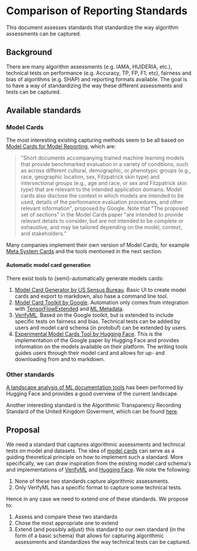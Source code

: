 # Comparison of Reporting Standards

This document assesses standards that standardize the way algorithm assessments can be captured.

## Background

There are many algorithm assessments (e.g. IAMA, HUIDERIA, etc.), technical tests on performance (e.g. Accuracy, TP, FP,
F1, etc), fairness and bias of algorithms (e.g. SHAP) and reporting formats available. The goal is to have a way of
standardizing the way these different assessments and tests can be captured.

## Available standards

### Model Cards

The most interesting existing capturing methods seem to be all based on
[Model Cards for Model Reporting](https://arxiv.org/pdf/1810.03993.pdf), which are:
>"Short documents accompanying trained machine learning models that provide benchmarked evaluation in a variety of
>conditions, such as across different cultural, demographic, or phenotypic groups (e.g., race, geographic location,
>sex, Fitzpatrick skin type) and intersectional groups (e.g., age and race, or sex and Fitzpatrick skin type) that are
>relevant to the intended application domains. Model cards also disclose the context in which models are intended to be
>used, details of the performance evaluation procedures, and other relevant information", proposed by Google. Note that
>"The proposed set of sections" in the Model Cards paper "are intended to provide relevant details to consider, but are
>not intended to be complete or exhaustive, and may be tailored depending on the model, context, and stakeholders."

Many companies implement their own version of Model Cards, for example
[Meta System Cards](https://ai.meta.com/blog/system-cards-a-new-resource-for-understanding-how-ai-systems-work/) and the
tools mentioned in the next section.

#### Automatic model card generation

There exist tools to (semi)-automatically generate models cards:

1. [Model Card Generator by US Sensus Bureau](https://bias.xd.gov/resources/model-card-generator/). Basic UI to create
model cards and export to markdown, also hase a command line tool.
2. [Model Card Toolkit by Google](https://blog.research.google/2020/07/introducing-model-card-toolkit-for.html).
Automation only comes from integration with [TensorFlowExtended](https://www.tensorflow.org/tfx) and
[ML Metadata](https://www.tensorflow.org/tfx/guide/mlmd).
3. [VerifyML](https://github.com/cylynx/verifyml?tab=readme-ov-file). Based on the Google toolkit, but is extended to
include specific tests on fairness and bias. Technical tests can be added by users and model card schema (in protobuf)
can be extended by users.
4. [Experimental Model Cards Tool by Hugging Face](https://huggingface.co/spaces/huggingface/Model_Cards_Writing_Tool).
This is the implementation of the Google paper by Hugging Face and provides information on the models available on their
platform. The writing tools guides users through their model card and allows for up- and downloading from and to
markdown.

### Other standards

[A landscape analysis of ML documentation tools](https://huggingface.co/docs/hub/en/model-card-landscape-analysis)
has been performed by Hugging Face and provides a good overview of the current landscape.

Another interesting standard is the Algorithmic Transparency Recording Standard of the United Kingdom Goverment,
which can be found [here](https://www.gov.uk/government/publications/algorithmic-transparency-template).

## Proposal

We need a standard that captures algorithmic assessments and technical tests on model and datasets. The idea of
[model cards](https://arxiv.org/pdf/1810.03993.pdf) can serve as a guiding theoretical principle on how to implement
such a standard. More specifically, we can draw inspiration from the existing model card schema's and implementations of
[VerifyML](https://github.com/cylynx/verifyml?tab=readme-ov-file) and
[Hugging Face](https://huggingface.co/spaces/huggingface/Model_Cards_Writing_Tool). We note the following:

1. None of these two standards capture algorithmic assessments.
2. Only VerifyML has a specific format to capture some technical tests.

Hence in any case we need to extend one of these standards. We propose to:

1. Assess and compare these two standards
2. Chose the most appropriate one to extend
3. Extend (and possibly adjust) this standard to our own standard (in the form of a basic schema) that allows for
capturing algorithmic assessments and standardizes the way technical tests can be captured.
